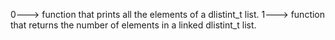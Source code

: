 0---> function that prints all the elements of a dlistint_t list.
1---> function that returns the number of elements in a linked dlistint_t list.
